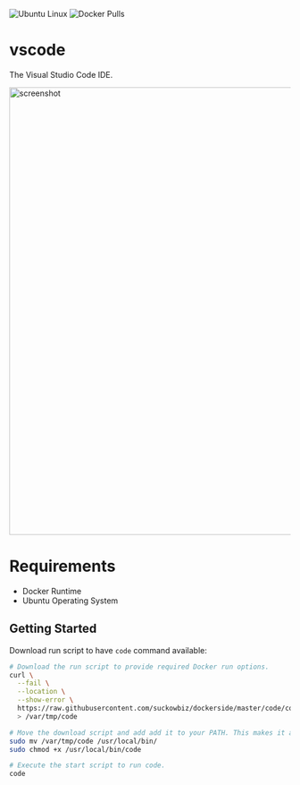 ![Ubuntu Linux](https://img.shields.io/badge/tested-ubuntu-green.svg) ![Docker Pulls](https://img.shields.io/docker/pulls/suckowbiz/code.svg)

# vscode

The Visual Studio Code IDE.

<img src="https://code.visualstudio.com/opengraphimg/opengraph-home.png" alt="screenshot" width="800" />

# Requirements

- Docker Runtime
- Ubuntu Operating System

## Getting Started

Download run script to have `code` command available:

```bash
# Download the run script to provide required Docker run options.
curl \
  --fail \
  --location \
  --show-error \
  https://raw.githubusercontent.com/suckowbiz/dockerside/master/code/code \
  > /var/tmp/code

# Move the download script and add add it to your PATH. This makes it available from command line.
sudo mv /var/tmp/code /usr/local/bin/
sudo chmod +x /usr/local/bin/code

# Execute the start script to run code.
code
```
